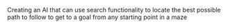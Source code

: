 Creating an AI that can use search functionality to locate the best possible path to follow to get to a goal from any starting point in a maze
